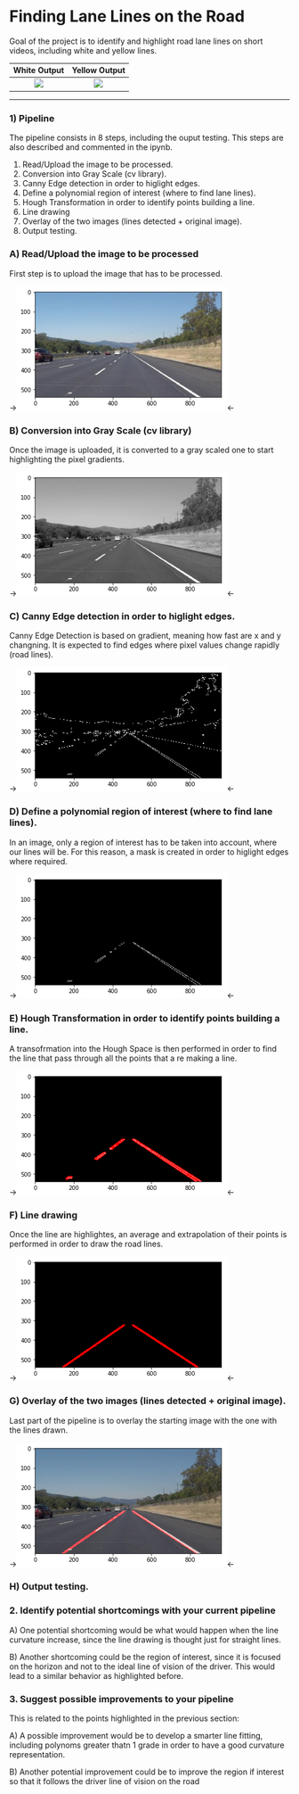 # **Finding Lane Lines on the Road** 

Goal of the project is to identify and highlight road lane lines on short videos, including white and yellow lines.

White Output               | Yellow Output
:-------------------------:|:-------------------------:
![](./image_output/white.gif) |  ![](./image_output/yellow.gif)


---
### 1) Pipeline

The pipeline consists in 8 steps, including the ouput testing. This steps are also described and commented in the ipynb.

1) Read/Upload the image to be processed.
2) Conversion into Gray Scale (cv library).
3) Canny Edge detection in order to higlight edges.
4) Define a polynomial region of interest (where to find lane lines).
5) Hough Transformation in order to identify points building a line.
6) Line drawing
7) Overlay of the two images (lines detected + original image).
8) Output testing.



### A) Read/Upload the image to be processed

First step is to upload the image that has to be processed.

->![Starting image](./image_output/starting.png)<-

### B) Conversion into Gray Scale (cv library)

Once the image is uploaded, it is converted to a gray scaled one to start highlighting the pixel gradients.

->![Gray scaled image](./image_output/grayscale.png)<-

### C) Canny Edge detection in order to higlight edges.

Canny Edge Detection is based on gradient, meaning how fast are x and y changning. It is expected to find edges where pixel values change rapidly (road lines).

->![Edge Detected](./image_output/edge.png)<-

### D) Define a polynomial region of interest (where to find lane lines).

In an image, only a region of interest has to be taken into account, where our lines will be. For this reason, a mask is created in order to higlight edges where required.

->![Edge Masked](./image_output/edgemasked.png)<-

### E) Hough Transformation in order to identify points building a line.

A transofrmation into the Hough Space is then performed in order to find the line that pass through all the points that a re making a line.

->![Hough Transofrmation](./image_output/houghtransform.png)<-

### F) Line drawing

Once the line are highlightes, an average and extrapolation of their points is performed in order to draw the road lines.

->![Road Lines Drawn](./image_output/linedrawn.png)<-

### G) Overlay of the two images (lines detected + original image).

Last part of the pipeline is to overlay the starting image with the one with the lines drawn.

->![Images overlayed](./image_output/finalimage.png)<-

### H) Output testing.


### 2. Identify potential shortcomings with your current pipeline

  A) One potential shortcoming would be what would happen when the line curvature increase, since the line drawing is thought       just for straight lines.

  B) Another shortcoming could be the region of interest, since it is focused on the horizon and not to the ideal line of           vision of the driver. This would lead to a similar behavior as highlighted before.
  
### 3. Suggest possible improvements to your pipeline

This is related to the points highlighted in the previous section: 

  A) A possible improvement would be to develop a smarter line fitting, including polynoms greater thatn 1 grade in order           to have a good curvature representation.

  B) Another potential improvement could be to improve the region if interest so that it follows the driver line of vision         on the road

